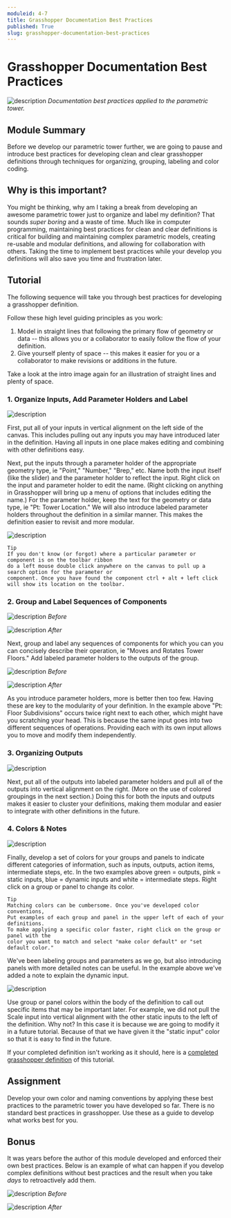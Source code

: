 ```yaml
---
moduleid: 4-7
title: Grasshopper Documentation Best Practices
published: True
slug: grasshopper-documentation-best-practices
---
```


# Grasshopper Documentation Best Practices

![description](images/4-4-0_Overview-Image.PNG)
_Documentation best practices applied to the parametric tower._

## Module Summary

Before we develop our parametric tower further, we are going to pause and introduce best practices for developing clean and clear grasshopper definitions through techniques for organizing, grouping, labeling and color coding.

## Why is this important?

You might be thinking, why am I taking a break from developing an awesome parametric tower just to organize and label my definition? That sounds _super boring_ and a waste of time. Much like in computer programming, maintaining best practices for clean and clear definitions is critical for building and maintaining complex parametric models, creating re-usable and modular definitions, and allowing for collaboration with others. Taking the time to implement best practices while your develop you definitions will also save you time and frustration later.

## Tutorial

The following sequence will take you through best practices for developing a grasshopper definition.

Follow these high level guiding principles as you work:

1. Model in straight lines that following the primary flow of geometry or data -- this allows you or a collaborator to easily follow the flow of your definition.
2. Give yourself plenty of space -- this makes it easier for you or a collaborator to make revisions or additions in the future.

Take a look at the intro image again for an illustration of straight lines and plenty of space.

### 1. Organize Inputs, Add Parameter Holders and Label

![description](images/4-4-1_Organizing-Inputs_v2.PNG)

First, put all of your inputs in vertical alignment on the left side of the canvas. This includes pulling out any inputs you may have introduced later in the definition. Having all inputs in one place makes editing and combining with other definitions easy.

Next, put the inputs through a parameter holder of the appropriate geometry type, ie "Point," "Number," "Brep," etc. Name both the input itself (like the slider) and the parameter holder to reflect the input. Right click on the input and parameter holder to edit the name. (Right clicking on anything in Grasshopper will bring up a menu of options that includes editing the name.) For the parameter holder, keep the text for the geometry or data type, ie "Pt: Tower Location." We will also introduce labeled parameter holders throughout the definition in a similar manner. This makes the definition easier to revisit and more modular.

![description](images/4-4-1_Labeling.gif)

```
Tip
If you don't know (or forgot) where a particular parameter or component is on the toolbar ribbon
do a left mouse double click anywhere on the canvas to pull up a search option for the parameter or
component. Once you have found the component ctrl + alt + left click will show its location on the toolbar.
```

### 2. Group and Label Sequences of Components

![description](images/4-4-2_Grouping-Labeling.PNG)
_Before_

![description](images/4-4-2_Grouping-Labeling_After.PNG)
_After_

Next, group and label any sequences of components for which you can you can concisely describe their operation, ie "Moves and Rotates Tower Floors." Add labeled parameter holders to the outputs of the group.

![description](images/4-4-3_Grouping-Labeling-p2.PNG)
_Before_

![description](images/4-4-3_Grouping-Labeling-p2-after.PNG)
_After_

As you introduce parameter holders, more is better then too few. Having these are key to the modularity of your definition. In the example above "Pt: Floor Subdivisions" occurs twice right next to each other, which might have you scratching your head. This is because the same input goes into two different sequences of operations. Providing each with its own input allows you to move and modify them independently.

### 3. Organizing Outputs

![description](images/4-4-4_Outputs.PNG)

Next, put all of the outputs into labeled parameter holders and pull all of the outputs into vertical alignment on the right. (More on the use of colored groupings in the next section.) Doing this for both the inputs and outputs makes it easier to cluster your definitions, making them modular and easier to integrate with other definitions in the future.

### 4. Colors & Notes

![description](images/4-4-6_Input-Colors-Notes.PNG)

Finally, develop a set of colors for your groups and panels to indicate different categories of information, such as inputs, outputs, action items, intermediate steps, etc. In the two examples above green = outputs, pink = static inputs, blue = dynamic inputs and white = intermediate steps. Right click on a group or panel to change its color.

```
Tip
Matching colors can be cumbersome. Once you've developed color conventions,
Put examples of each group and panel in the upper left of each of your definitions.
To make applying a specific color faster, right click on the group or panel with the
color you want to match and select "make color default" or "set default color."
```

We've been labeling groups and parameters as we go, but also introducing panels with more detailed notes can be useful. In the example above we've added a note to explain the dynamic input.

![description](images/4-4-5_Panel-Colors.PNG)

Use group or panel colors within the body of the definition to call out specific items that may be important later. For example, we did not pull the Scale input into vertical alignment with the other static inputs to the left of the definition. Why not? In this case it is because we are going to modify it in a future tutorial. Because of that we have given it the "static input" color so that it is easy to find in the future.

If your completed definition isn't working as it should, here is a [completed grasshopper definition](https://github.com/GSAPP-CDP/Smorgasbord/raw/main/src/content/modules/4-grasshopper-intro/Definitions/4-4_Complete.gh) of this tutorial.

## Assignment

Develop your own color and naming conventions by applying these best practices to the parametric tower you have developed so far. There is no standard best practices in grasshopper. Use these as a guide to develop what works best for you.

## Bonus

It was years before the author of this module developed and enforced their own best practices. Below is an example of what can happen if you develop complex definitions without best practices and the result when you take _days_ to retroactively add them.

![description](images/4-4-7_Bonus-Before.jpg)
_Before_

![description](images/4-4-7_Bonus-After.jpg)
_After_
